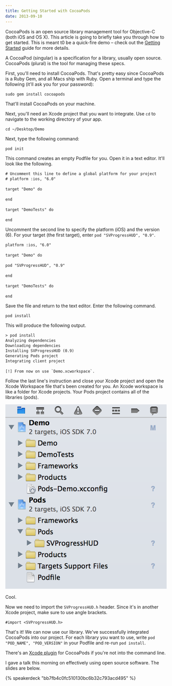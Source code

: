 ```yaml
---
title: Getting Started with CocoaPods
date: 2013-09-10
---
```


CocoaPods is an open source library management tool for Objective-C (both iOS and OS X). This article is going to briefly take you through how to get started. This is meant t0 be a quick-fire demo – check out the [Getting Started](http://docs.cocoapods.org/guides/getting_started.html) guide for more details.

A CocoaPod (singular) is a specification for a library, usually open source. CocoaPods (plural) is the tool for managing these specs.

First, you'll need to install CocoaPods. That's pretty easy since CocoaPods is a Ruby Gem, and all Macs ship with Ruby. Open a terminal and type the following (it'll ask you for your password):

```
sudo gem install cocoapods
```

That'll install CocoaPods on your machine.

Next, you'll need an Xcode project that you want to integrate. Use `cd` to navigate to the working directory of your app.

```
cd ~/Desktop/Demo
```

Next, type the following command:

```
pod init
```

This command creates an empty Podfile for you. Open it in a text editor. It'll look like the following.

```
# Uncomment this line to define a global platform for your project
# platform :ios, "6.0"

target "Demo" do

end

target "DemoTests" do

end
```

Uncomment the second line to specify the platform (iOS) and the version (6). For your target (the first target), enter `pod "SVProgressHUD", "0.9"`.

```
platform :ios, "6.0"

target "Demo" do

pod "SVProgressHUD", "0.9"

end

target "DemoTests" do

end
```

Save the file and return to the text editor. Enter the following command.

```
pod install
```

This will produce the following output.

```
> pod install
Analyzing dependencies
Downloading dependencies
Installing SVProgressHUD (0.9)
Generating Pods project
Integrating client project

[!] From now on use `Demo.xcworkspace`.
```

Follow the last line's instruction and close your Xcode project and open the Xcode Workspace file that's been created for you. An Xcode workspace is like a folder for Xcode projects. Your Pods project contains all of the libraries (pods).

![](C8A836A432F647E4BB3410FF4C499EA1.png)

Cool.

Now we need to import the `SVProgressHUD.h` header. Since it's in another Xcode project, make sure to use angle brackets.

```
#import <SVProgressHUD.h>
```

That's it! We can now use our library. We've successfully integrated CocoaPods into our project. For each library you want to use, write `pod "POD_NAME", "POD_VERSION"` in your Podfile and re-run `pod install`.

There's an [Xcode plugin](https://github.com/kattrali/cocoapods-xcode-plugin) for CocoaPods if you're not into the command line.

I gave a talk this morning on effectively using open source software. The slides are below.

{% speakerdeck "bb7fb4c0fc510130bc6b32c793acd495" %}
